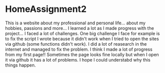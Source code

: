 # HomeAssignment2
This is a website about my professional and personal life... about my hobbies, passions and more... I learned a lot as I made progress with the project... I faced a lot of challenges. One big challenge I face for example is to fix the script I wrote because it didn't work when I tried to open the sites via github (some functions didn't work). I did a lot of reasearch in the internet and managed to fix the problem. I think I made a lot of progress from my first page!! Sometimes the page looks fine locally but when I open it via github it has a lot of problems. I hope I could understabd why this things happen.
